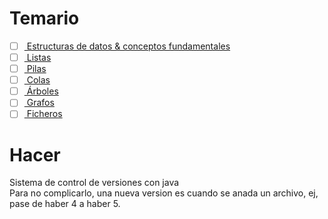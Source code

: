 # Temario

- [ ] [ Estructuras de datos & conceptos fundamentales ](temario/estructuras-de-datos.md)
- [ ] [ Listas ](temario/listas.md)
- [ ] [ Pilas ](temario/pilas.md)
- [ ] [ Colas ](temario/colas.md)
- [ ] [ Árboles ](temario/arboles.md)
- [ ] [ Grafos ](temario/grafos.md)
- [ ] [ Ficheros ](temario/ficheros.md)

# Hacer

Sistema de control de versiones con java\
Para no complicarlo, una nueva version es cuando se anada un archivo, ej, pase de haber 4 a haber 5.
